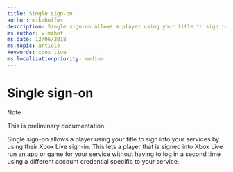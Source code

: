 ```yaml
---
title: Single sign-on
author: mikehoffms
description: Single sign-on allows a player using your title to sign into your services by using their Xbox Live sign-in.
ms.author: v-mihof
ms.date: 12/06/2018
ms.topic: article
keywords: xbox live
ms.localizationpriority: medium
---
```


# Single sign-on

> [!NOTE]
> This is preliminary documentation.

Single sign-on allows a player using your title to sign into your services by using their Xbox Live sign-in.
This lets a player that is signed into Xbox Live run an app or game for your service without having to log in a second time using a different account credential specific to your service.


<!-- 
## In this section

| Article | Description |
|---------|-------------|
| [Overview of single sign-on](single-sign-on-overview.md) | __ |
| [Portal configuration of single sign-on](single-sign-on-portal-config.md) | __ |
| [SDK configuration of single sign-on](single-sign-on-sdk-config.md) | __ |
 -->
